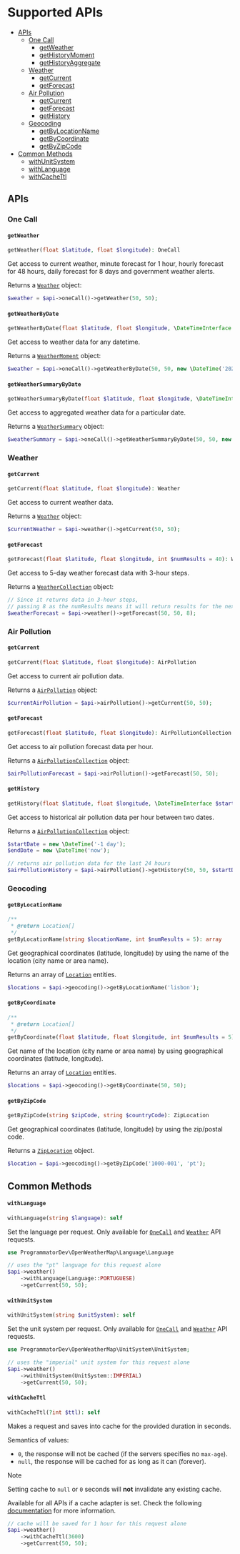 # Supported APIs

- [APIs](#apis)
  - [One Call](#one-call)
    - [getWeather](#getweather)
    - [getHistoryMoment](#gethistorymoment)
    - [getHistoryAggregate](#gethistoryaggregate)
  - [Weather](#weather)
    - [getCurrent](#getcurrent)
    - [getForecast](#getforecast)
  - [Air Pollution](#air-pollution)
    - [getCurrent](#getcurrent-1)
    - [getForecast](#getforecast-1)
    - [getHistory](#gethistory)
  - [Geocoding](#geocoding)
    - [getByLocationName](#getbylocationname)
    - [getByCoordinate](#getbycoordinate)
    - [getByZipCode](#getbyzipcode)
- [Common Methods](#common-methods)
  - [withUnitSystem](#withunitsystem)
  - [withLanguage](#withlanguage)
  - [withCacheTtl](#withcachettl)

## APIs

### One Call

#### `getWeather`

```php
getWeather(float $latitude, float $longitude): OneCall
```

Get access to current weather, minute forecast for 1 hour, hourly forecast for 48 hours, 
daily forecast for 8 days and government weather alerts.

Returns a [`Weather`](05-entities.md#weather) object:

```php
$weather = $api->oneCall()->getWeather(50, 50);
```

#### `getWeatherByDate`

```php
getWeatherByDate(float $latitude, float $longitude, \DateTimeInterface $dateTime): WeatherMoment
```

Get access to weather data for any datetime.

Returns a [`WeatherMoment`](05-entities.md#weathermoment) object:

```php
$weather = $api->oneCall()->getWeatherByDate(50, 50, new \DateTime('2023-05-13 16:32:00'));
```

#### `getWeatherSummaryByDate`

```php
getWeatherSummaryByDate(float $latitude, float $longitude, \DateTimeInterface $date): WeatherSummary
```

Get access to aggregated weather data for a particular date.

Returns a [`WeatherSummary`](05-entities.md#weathersummary) object:

```php
$weatherSummary = $api->oneCall()->getWeatherSummaryByDate(50, 50, new \DateTime('1985-07-19'));
```

### Weather

#### `getCurrent`

```php
getCurrent(float $latitude, float $longitude): Weather
```

Get access to current weather data.

Returns a [`Weather`](05-entities.md#weather-2) object:

```php
$currentWeather = $api->weather()->getCurrent(50, 50);
```

#### `getForecast`

```php
getForecast(float $latitude, float $longitude, int $numResults = 40): WeatherCollection
```

Get access to 5-day weather forecast data with 3-hour steps.

Returns a [`WeatherCollection`](05-entities.md#weathercollection) object:

```php
// Since it returns data in 3-hour steps,
// passing 8 as the numResults means it will return results for the next 24 hours
$weatherForecast = $api->weather()->getForecast(50, 50, 8);
```

### Air Pollution

#### `getCurrent`

```php
getCurrent(float $latitude, float $longitude): AirPollution
```

Get access to current air pollution data.

Returns a [`AirPollution`](05-entities.md#airpollution) object:

```php
$currentAirPollution = $api->airPollution()->getCurrent(50, 50);
```

#### `getForecast`

```php
getForecast(float $latitude, float $longitude): AirPollutionCollection
```

Get access to air pollution forecast data per hour.

Returns a [`AirPollutionCollection`](05-entities.md#airpollutioncollection) object:

```php
$airPollutionForecast = $api->airPollution()->getForecast(50, 50);
```

#### `getHistory`

```php
getHistory(float $latitude, float $longitude, \DateTimeInterface $startDate, \DateTimeInterface $endDate): AirPollutionCollection
```

Get access to historical air pollution data per hour between two dates.

Returns a [`AirPollutionCollection`](05-entities.md#airpollutioncollection) object:

```php
$startDate = new \DateTime('-1 day');
$endDate = new \DateTime('now');

// returns air pollution data for the last 24 hours
$airPollutionHistory = $api->airPollution()->getHistory(50, 50, $startDate, $endDate);
```

### Geocoding

#### `getByLocationName`

```php
/**
 * @return Location[]
 */
getByLocationName(string $locationName, int $numResults = 5): array
```

Get geographical coordinates (latitude, longitude) by using the name of the location (city name or area name). 

Returns an array of [`Location`](05-entities.md#location) entities.

```php
$locations = $api->geocoding()->getByLocationName('lisbon');
```

#### `getByCoordinate`

```php
/**
 * @return Location[]
 */
getByCoordinate(float $latitude, float $longitude, int $numResults = 5): array
```

Get name of the location (city name or area name) by using geographical coordinates (latitude, longitude). 

Returns an array of [`Location`](05-entities.md#location) entities.

```php
$locations = $api->geocoding()->getByCoordinate(50, 50);
```

#### `getByZipCode`

```php
getByZipCode(string $zipCode, string $countryCode): ZipLocation
```

Get geographical coordinates (latitude, longitude) by using the zip/postal code. 

Returns a [`ZipLocation`](05-entities.md#ziplocation) object.

```php
$location = $api->geocoding()->getByZipCode('1000-001', 'pt');
```

## Common Methods

#### `withLanguage`

```php
withLanguage(string $language): self
```

Set the language per request. 
Only available for [`OneCall`](#one-call) and [`Weather`](#weather) API requests.

```php
use ProgrammatorDev\OpenWeatherMap\Language\Language

// uses the "pt" language for this request alone
$api->weather()
    ->withLanguage(Language::PORTUGUESE)
    ->getCurrent(50, 50);
```

#### `withUnitSystem`

```php
withUnitSystem(string $unitSystem): self
```

Set the unit system per request.
Only available for [`OneCall`](#one-call) and [`Weather`](#weather) API requests.

```php
use ProgrammatorDev\OpenWeatherMap\UnitSystem\UnitSystem;

// uses the "imperial" unit system for this request alone
$api->weather()
    ->withUnitSystem(UnitSystem::IMPERIAL)
    ->getCurrent(50, 50);
```

#### `withCacheTtl`

```php
withCacheTtl(?int $ttl): self
```

Makes a request and saves into cache for the provided duration in seconds. 

Semantics of values:
- `0`, the response will not be cached (if the servers specifies no `max-age`).
- `null`, the response will be cached for as long as it can (forever).

> [!NOTE]
> Setting cache to `null` or `0` seconds will **not** invalidate any existing cache.

Available for all APIs if a cache adapter is set. 
Check the following [documentation](02-configuration.md#cache) for more information.

```php
// cache will be saved for 1 hour for this request alone
$api->weather()
    ->withCacheTtl(3600)
    ->getCurrent(50, 50);
```